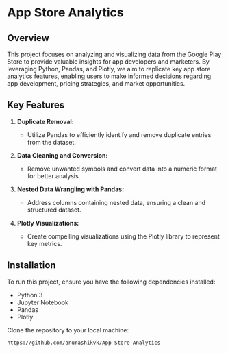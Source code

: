 # App Store Analytics

## Overview

This project focuses on analyzing and visualizing data from the Google Play Store to provide valuable insights for app developers and marketers. By leveraging Python, Pandas, and Plotly, we aim to replicate key app store analytics features, enabling users to make informed decisions regarding app development, pricing strategies, and market opportunities.

## Key Features

1. **Duplicate Removal:**
   - Utilize Pandas to efficiently identify and remove duplicate entries from the dataset.

2. **Data Cleaning and Conversion:**
   - Remove unwanted symbols and convert data into a numeric format for better analysis.

3. **Nested Data Wrangling with Pandas:**
   - Address columns containing nested data, ensuring a clean and structured dataset.

4. **Plotly Visualizations:**
   - Create compelling visualizations using the Plotly library to represent key metrics.

## Installation

To run this project, ensure you have the following dependencies installed:

- Python 3
- Jupyter Notebook
- Pandas
- Plotly

Clone the repository to your local machine:

```bash
https://github.com/anurashikvk/App-Store-Analytics
